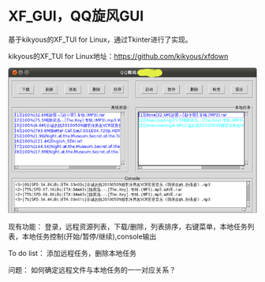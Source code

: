 # XF_GUI，QQ旋风GUI

基于kikyous的XF_TUI for Linux，通过Tkinter进行了实现。

kikyous的XF_TUI for Linux地址：https://github.com/kikyous/xfdown

![](https://github.com/spartty/xf_gui/blob/alpha/screenshot.png)


现有功能：
登录，远程资源列表，下载/删除，列表排序，右键菜单，本地任务列表，本地任务控制(开始/暂停/继续),console输出

To do list：
添加远程任务，删除本地任务

问题：
如何确定远程文件与本地任务的一一对应关系？
